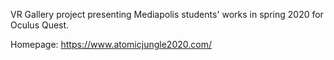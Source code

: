 VR Gallery project presenting Mediapolis students' works in spring 2020 for Oculus Quest.

Homepage: https://www.atomicjungle2020.com/

